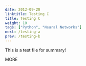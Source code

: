 ```yaml
---
date: 2012-09-28
linktitle: Testing C
title: Testing C
weight: 10
tags: ["Python", "Neural Networks"]
next: /testing-a
prev: /testing-b
---
```


This is a test file for summary!


<!--more-->

MORE